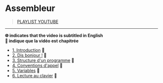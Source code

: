 # Assembleur

> [PLAYLIST YOUTUBE](https://www.youtube.com/playlist?list=PLrSOXFDHBtfEs7PCC6r44iXiX5gMlbjcR)

---

**🌐 indicates that the video is subtitled in English**<br>
**🔢 indique que la vidéo est chapitrée**

+ [1. Introduction](https://www.youtube.com/watch?v=fvtd2Ut3MHw) 🔢
+ [2. Dis bonjour !](https://www.youtube.com/watch?v=22UPjfgyRzI) 🔢
+ [3. Structure d'un programme](https://www.youtube.com/watch?v=sS_1SyDqVV8) 🔢
+ [4. Conventions d'appel](https://www.youtube.com/watch?v=ZpeMivhWuic) 🔢
+ [5. Variables](https://www.youtube.com/watch?v=CIzKfH8Jtco) 🔢
+ [6. Lecture au clavier](#) 🔢
